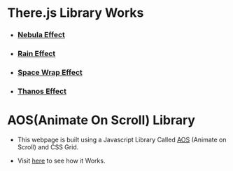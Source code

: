 # There.js Library Works #

* ### [Nebula Effect](https://nil1729.github.io/Javascript-Library/three.js/nebula/.) ###
* ### [Rain Effect](https://nil1729.github.io/Javascript-Library/three.js/rain-effect/.) ###
* ### [Space Wrap Effect](https://nil1729.github.io/Javascript-Library/three.js/space-wrap/.) ###
* ### [Thanos Effect](https://nil1729.github.io/Javascript-Library/three.js/thanos-effect/.) ###

# AOS(Animate On Scroll) Library #

* This webpage is built using a Javascript Library Called [AOS](https://github.com/michalsnik/aos) (Animate on Scroll) and CSS Grid.

* Visit [here](https://nil1729.github.io/Javascript-Library/AOS-Grid/) to see how it Works.